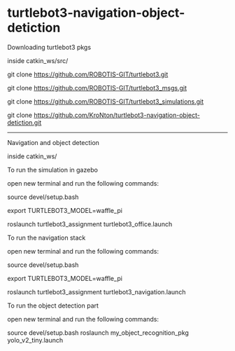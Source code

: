 # turtlebot3-navigation-object-detiction

Downloading turtlebot3 pkgs 

inside catkin_ws/src/


git clone https://github.com/ROBOTIS-GIT/turtlebot3.git

git clone https://github.com/ROBOTIS-GIT/turtlebot3_msgs.git

git clone https://github.com/ROBOTIS-GIT/turtlebot3_simulations.git

git clone https://github.com/KroNton/turtlebot3-navigation-object-detiction.git

---------------------------------------------------------------------------------------------------------------------


Navigation and object detection 

inside catkin_ws/

To run the simulation in gazebo 

open new terminal and run the following commands:

source devel/setup.bash 

export TURTLEBOT3_MODEL=waffle_pi

 roslaunch turtlebot3_assignment turtlebot3_office.launch 


To run the navigation stack

open new terminal and run the following commands:

 source devel/setup.bash 

export TURTLEBOT3_MODEL=waffle_pi

roslaunch turtlebot3_assignment turtlebot3_navigation.launch 






To run the object detection part

open new terminal and run the following commands:

source devel/setup.bash 
roslaunch my_object_recognition_pkg yolo_v2_tiny.launch 


